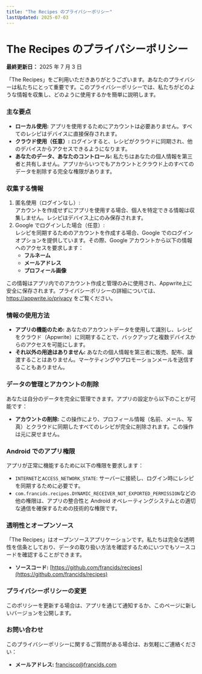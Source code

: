```yaml
---
title: "The Recipes のプライバシーポリシー"
lastUpdated: 2025-07-03
---
```


# **The Recipes のプライバシーポリシー**

**最終更新日：** 2025 年 7 月 3 日

「The Recipes」をご利用いただきありがとうございます。あなたのプライバシーは私たちにとって重要です。このプライバシーポリシーでは、私たちがどのような情報を収集し、どのように使用するかを簡単に説明します。

### **主な要点**

- **ローカル使用:** アプリを使用するためにアカウントは必要ありません。すべてのレシピはデバイスに直接保存されます。
- **クラウド使用（任意）:** ログインすると、レシピがクラウドに同期され、他のデバイスからアクセスできるようになります。
- **あなたのデータ、あなたのコントロール:** 私たちはあなたの個人情報を第三者と共有しません。アプリからいつでもアカウントとクラウド上のすべてのデータを削除する完全な権限があります。

### **収集する情報**

1. 匿名使用（ログインなし）:  
   アカウントを作成せずにアプリを使用する場合、個人を特定できる情報は収集しません。レシピはデバイス上にのみ保存されます。
2. Google でログインした場合（任意）:  
   レシピを同期するためのアカウントを作成する場合、Google でのログインオプションを提供しています。その際、Google アカウントから以下の情報へのアクセスを要求します：
   - **フルネーム**
   - **メールアドレス**
   - **プロフィール画像**

この情報はアプリ内でのアカウント作成と管理のみに使用され、Appwrite上に安全に保存されます。プライバシーポリシーの詳細については、https://appwrite.io/privacy をご覧ください。

### **情報の使用方法**

- **アプリの機能のため:** あなたのアカウントデータを使用して識別し、レシピをクラウド（Appwrite）に同期することで、バックアップと複数デバイスからのアクセスを可能にします。
- **それ以外の用途はありません:** あなたの個人情報を第三者に販売、配布、譲渡することはありません。マーケティングやプロモーションメールを送信することもありません。

### **データの管理とアカウントの削除**

あなたは自分のデータを完全に管理できます。アプリの設定から以下のことが可能です：

- **アカウントの削除:** この操作により、プロフィール情報（名前、メール、写真）とクラウドに同期したすべてのレシピが完全に削除されます。この操作は元に戻せません。

### **Android でのアプリ権限**

アプリが正常に機能するために以下の権限を要求します：

- `INTERNET`と`ACCESS_NETWORK_STATE`: サーバーに接続し、ログイン時にレシピを同期するために必要です。
- `com.francids.recipes.DYNAMIC_RECEIVER_NOT_EXPORTED_PERMISSION`などの他の権限は、アプリの整合性と Android オペレーティングシステムとの適切な通信を確保するための技術的な権限です。

### **透明性とオープンソース**

「The Recipes」はオープンソースアプリケーションです。私たちは完全な透明性を信条としており、データの取り扱い方法を確認するためにいつでもソースコードを確認することができます。

- **ソースコード:** [https://github.com/francids/recipes](https://github.com/francids/recipes)

### **プライバシーポリシーの変更**

このポリシーを更新する場合は、アプリを通じて通知するか、このページに新しいバージョンを公開します。

### **お問い合わせ**

このプライバシーポリシーに関するご質問がある場合は、お気軽にご連絡ください：

- **メールアドレス:** francisco@francids.com
